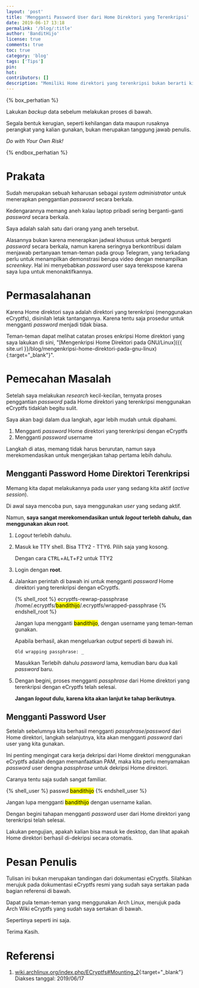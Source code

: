 ```yaml
---
layout: 'post'
title: 'Mengganti Password User dari Home Direktori yang Terenkripsi'
date: 2019-06-17 13:18
permalink: '/blog/:title'
author: 'BanditHijo'
license: true
comments: true
toc: true
category: 'blog'
tags: ['Tips']
pin:
hot:
contributors: []
description: "Memiliki Home direktori yang terenkripsi bukan berarti kita hanya dapat mengeset password hanya pada saat pertama kali enkripsi dibuat dan tidak dapat menggantinya. Tentu saja kita dapat menggantinya. Catatan berikut ini mudah-mudahan dapat membantu kalian memberikan gambaran, tentang bagaimana mengganti password terhadap home direktori yang terenkripsi."
---
```


<!-- BANNER OF THE POST -->
<!-- <img class="post&#45;body&#45;img" src="{{ site.lazyload.logo_blank_banner }}" data&#45;echo="#" alt="banner"> -->

{% box_perhatian %}
<p>Lakukan <i>backup</i> data sebelum melakukan proses di bawah.</p>
<p>Segala bentuk kerugian, seperti kehilangan data maupun rusaknya perangkat yang kalian gunakan, bukan merupakan tanggung jawab penulis.</p>
<p><i>Do with Your Own Risk!</i></p>
{% endbox_perhatian %}

# Prakata

Sudah merupakan sebuah keharusan sebagai *system administrator* untuk menerapkan penggantian *password* secara berkala.

Kedengarannya memang aneh kalau laptop pribadi sering berganti-ganti *password* secara berkala.

Saya adalah salah satu dari orang yang aneh tersebut.

Alasannya bukan karena menerapkan jadwal khusus untuk berganti *password* secara berkala, namun karena seringnya berkontribusi dalam menjawab pertanyaan teman-teman pada group Telegram, yang terkadang perlu untuk menampilkan demonstrasi berupa video dengan menampilkan *screenkey*. Hal ini menyebabkan *password* user saya terekspose karena saya lupa untuk menonaktifkannya.

# Permasalahanan

Karena Home direktori saya adalah direktori yang terenkripsi (menggunakan eCryptfs), disinilah letak tantangannya. Karena tentu saja prosedur untuk mengganti *password* menjadi tidak biasa.

Teman-teman dapat melihat catatan proses enkripsi Home direktori yang saya lakukan di sini, "[Mengenkripsi Home Direktori pada GNU/Linux]({{ site.url }}/blog/mengenkripsi-home-direktori-pada-gnu-linux){:target="_blank"}".

# Pemecahan Masalah

Setelah saya melakukan *research* kecil-kecilan, ternyata proses penggantian *password* pada Home direktori yang terenkripsi menggunakan eCryptfs tidaklah begitu sulit.

Saya akan bagi dalam dua langkah, agar lebih mudah untuk dipahami.

1. Mengganti *password* Home direktori yang terenkripsi dengan eCryptfs
2. Mengganti *password* username

Langkah di atas, memang tidak harus berurutan, namun saya merekomendasikan untuk mengerjakan tahap pertama lebih dahulu.

## Mengganti Password Home Direktori Terenkripsi

Memang kita dapat melakukannya pada *user* yang sedang kita aktif (*active session*).

Di awal saya mencoba pun, saya menggunakan *user* yang sedang aktif.

Namun, **saya sangat merekomendasikan untuk *logout* terlebh dahulu, dan menggunakan akun root**.

1. *Logout* terlebih dahulu.

2. Masuk ke TTY shell. Bisa TTY2 - TTY6. Pilih saja yang kosong.

   Dengan cara <kbd>CTRL</kbd>+<kbd>ALT</kbd>+<kbd>F2</kbd> untuk TTY2

3. Login dengan **root**.

4. Jalankan perintah di bawah ini untuk mengganti *password* Home direktori yang terenkripsi dengan eCryptfs.

   {% shell_root %}
ecryptfs-rewrap-passphrase /home/.ecryptfs/<mark>bandithijo</mark>/.ecryptfs/wrapped-passphrase
{% endshell_root %}

   Jangan lupa mengganti <mark>bandithijo</mark>, dengan username yang teman-teman gunakan.

   Apabila berhasil, akan mengeluarkan *output* seperti di bawah ini.

   ```
   Old wrapping passphrase: _
   ```

   Masukkan Terlebih dahulu *password* lama, kemudian baru dua kali *password* baru.

5. Dengan begini, proses mengganti *passphrase* dari Home direktori yang terenkripsi dengan eCryptfs telah selesai.

   **Jangan *logout* dulu, karena kita akan lanjut ke tahap berikutnya**.

## Mengganti Password User

Setelah sebelumnya kita berhasil mengganti *passphrase*/*password* dari Home direktori, langkah selanjutnya, kita akan mengganti *password* dari user yang kita gunakan.

Ini penting mengingat cara kerja dekripsi dari Home direktori menggunakan eCryptfs adalah dengan memanfaatkan PAM, maka kita perlu menyamakan *password* user dengna *passphrase* untuk dekripsi Home direktori.

Caranya tentu saja sudah sangat familiar.

{% shell_user %}
passwd <mark>bandithijo</mark>
{% endshell_user %}

Jangan lupa mengganti <mark>bandithijo</mark> dengan username kalian.

Dengan begini tahapan mengganti *password* user dari Home direktori yang terenkripsi telah selesai.

Lakukan pengujian, apakah kalian bisa masuk ke desktop, dan lihat apakah Home direktori berhasil di-dekripsi secara otomatis.



# Pesan Penulis

Tulisan ini bukan merupakan tandingan dari dokumentasi eCryptfs. Silahkan merujuk pada dokumentasi eCryptfs resmi yang sudah saya sertakan pada bagian referensi di bawah.

Dapat pula teman-teman yang menggunakan Arch Linux, merujuk pada Arch Wiki eCryptfs yang sudah saya sertakan di bawah.

Sepertinya seperti ini saja.

Terima Kasih.



# Referensi

1. [wiki.archlinux.org/index.php/ECryptfs#Mounting_2](https://wiki.archlinux.org/index.php/ECryptfs#Mounting_2){:target="_blank"}
<br>Diakses tanggal: 2019/06/17


